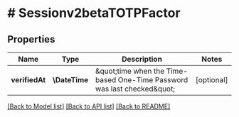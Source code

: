 # # Sessionv2betaTOTPFactor

## Properties

Name | Type | Description | Notes
------------ | ------------- | ------------- | -------------
**verifiedAt** | **\DateTime** | \&quot;time when the Time-based One-Time Password was last checked\&quot; | [optional]

[[Back to Model list]](../../README.md#models) [[Back to API list]](../../README.md#endpoints) [[Back to README]](../../README.md)
